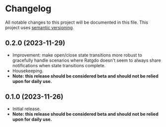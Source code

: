# Changelog

All notable changes to this project will be documented in this file. This project uses [semantic versioning](https://semver.org/).

## 0.2.0 (2023-11-29)
  * Improvement: make open/close state transitions more robust to gracefully handle scenarios where Ratgdo doesn't seem to always share notifications when state transitions complete.
  * Housekeeping.
  * **Note: this release should be considered beta and should not be relied upon for daily use.**

## 0.1.0 (2023-11-26)
  * Initial release.
  * **Note: this release should be considered beta and should not be relied upon for daily use.**
